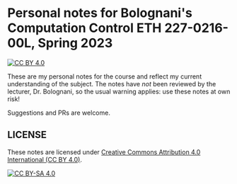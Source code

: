 # Personal notes for Bolognani's Computation Control ETH 227-0216-00L, Spring 2023

[![CC BY 4.0][cc-by-shield]][cc-by]


These are my personal notes for the course and reflect my current
understanding of the subject. The notes have *not* been reviewed by
the lecturer, Dr. Bolognani, so the usual warning applies: use these
notes at own risk!

Suggestions and PRs are welcome.

## LICENSE
These notes are licensed under [Creative Commons Attribution 4.0
International (CC BY 4.0)][cc-by].

[![CC BY-SA 4.0][cc-by-image]][cc-by]

[cc-by]:        http://creativecommons.org/licenses/by/4.0/
[cc-by-shield]: https://mirrors.creativecommons.org/presskit/buttons/80x15/svg/by.svg
[cc-by-image]:  https://mirrors.creativecommons.org/presskit/buttons/88x31/svg/by.svg
